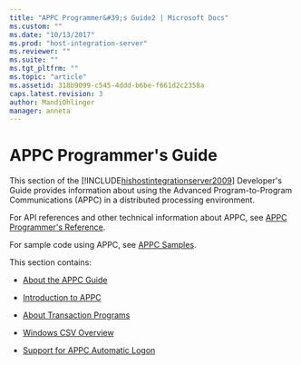 ```yaml
---
title: "APPC Programmer&#39;s Guide2 | Microsoft Docs"
ms.custom: ""
ms.date: "10/13/2017"
ms.prod: "host-integration-server"
ms.reviewer: ""
ms.suite: ""
ms.tgt_pltfrm: ""
ms.topic: "article"
ms.assetid: 318b9099-c545-4ddd-b6be-f661d2c2358a
caps.latest.revision: 3
author: MandiOhlinger
manager: anneta
---
```

# APPC Programmer&#39;s Guide
This section of the [!INCLUDE[hishostintegrationserver2009](../core/includes/hishostintegrationserver2009-md.md)] Developer's Guide provides information about using the Advanced Program-to-Program Communications (APPC) in a distributed processing environment.  
  
 For API references and other technical information about APPC, see [APPC Programmer's Reference](../Topic/APPC%20Programmer's%20Reference]2.md).  
  
 For sample code using APPC, see [APPC Samples](../Topic/APPC%20Samples.md).  
  
 This section contains:  
  
-   [About the APPC Guide](../core/appc-guide.md)  
  
-   [Introduction to APPC](../core/introduction-to-appc.md)  
  
-   [About Transaction Programs](../core/transaction-programs-overview.md)  
  
-   [Windows CSV Overview](../core/windows-csv-overview.md)  
  
-   [Support for APPC Automatic Logon](../core/support-for-appc-automatic-logon.md)